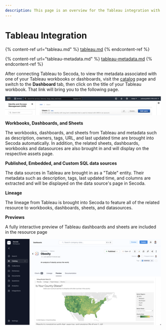 ```yaml
---
description: This page is an overview for the Tableau integration with Secoda
---
```


# Tableau Integration

{% content-ref url="tableau.md" %}
[tableau.md](tableau.md)
{% endcontent-ref %}

{% content-ref url="tableau-metadata.md" %}
[tableau-metadata.md](tableau-metadata.md)
{% endcontent-ref %}

After connecting Tableau to Secoda, to view the metadata associated with one of your Tableau workbooks or dashboards, visit the [catalog](https://app.secoda.co/catalog) page and switch to the **Dashboard** tab, then click on the title of your Tableau workbook. That link will bring you to the following page.

![](<../../.gitbook/assets/image (7) (1).png>)

**Workbooks, Dashboards, and Sheets**

The workbooks, dashboards, and sheets from Tableau and metadata such as description, owners, tags, URL, and last updated time are brought into Secoda automatically. In addition, the related sheets, dashboards, workbooks and datasources are also brought in and will display on the respective assets page.

**Published, Embedded, and Custom SQL data sources**

The data sources in Tableau are brought in as a "Table" entity. Their metadata such as description, tags, last updated time, and columns are extracted and will be displayed on the data source's page in Secoda.

**Lineage**

The lineage from Tableau is brought into Secoda to feature all of the related resource to workbooks, dashboards, sheets, and datasources.

**Previews**

A fully interactive preview of Tableau dashboards and sheets are included in the resource page&#x20;

![](<../../.gitbook/assets/image (3) (3).png>)
